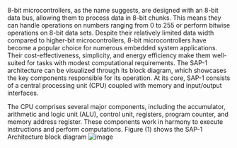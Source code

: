 8-bit microcontrollers, as the name suggests, are designed with an 8-bit data bus, allowing them to process data in 8-bit chunks. 
This means they can handle operations on numbers ranging from 0 to 255 or perform bitwise operations on 8-bit data sets. 
Despite their relatively limited data width compared to higher-bit microcontrollers, 8-bit microcontrollers have become a popular choice for numerous embedded system applications. 
Their cost-effectiveness, simplicity, and energy efficiency make them well-suited for tasks with modest computational requirements.
The SAP-1 architecture can be visualized through its block diagram, which showcases the key components responsible for its operation. At its core, SAP-1 consists of a central processing unit (CPU) coupled with memory and input/output interfaces. 

   The CPU comprises several major components, including the accumulator, arithmetic and logic unit (ALU), control unit, registers, program counter, and memory address register. These components work in harmony to execute instructions and perform computations.
Figure (1) shows the SAP-1 Architecture block diagram 
![image](https://github.com/habibhossam/Microprocessor-Design/assets/142239528/7baf8183-f8c1-468b-a3a7-34aed93a049d)

